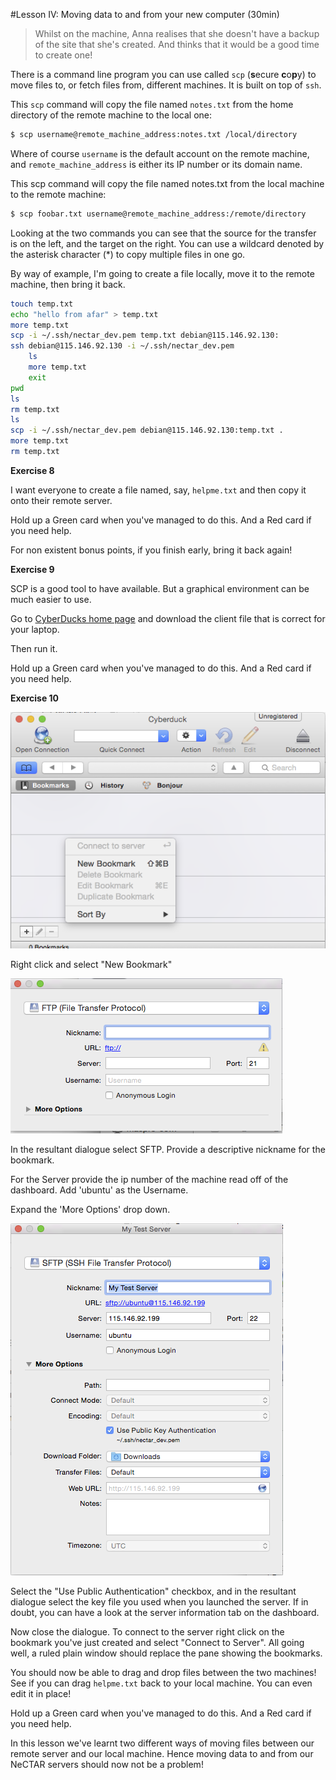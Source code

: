 #Lesson IV: Moving data to and from your new computer (30min)

> Whilst on the machine, Anna realises that she doesn't have a backup of the site that she's created. And thinks
> that it would be a good time to create one!

There is a command line program you can use called `scp` (**s**ecure **c**o**p**y) to move files to, or fetch files 
from, different machines. It is built on top of `ssh`.

This `scp` command will copy the file named `notes.txt` from the home directory of the remote machine to the local one:

```bash
$ scp username@remote_machine_address:notes.txt /local/directory 
```

Where of course `username` is the default account on the remote machine, and `remote_machine_address` is either its
IP number or its domain name.

This scp command will copy the file named notes.txt from the local machine to the remote machine:

```bash
$ scp foobar.txt username@remote_machine_address:/remote/directory 
```

Looking at the two commands you can see that the source for the transfer is on the left, and the target on the right.
You can use a wildcard denoted by the asterisk character (*) to copy multiple files in one go.

By way of example, I'm going to create a file locally, move it to the remote machine, then bring it back.

```bash
touch temp.txt
echo "hello from afar" > temp.txt 
more temp.txt
scp -i ~/.ssh/nectar_dev.pem temp.txt debian@115.146.92.130: 
ssh debian@115.146.92.130 -i ~/.ssh/nectar_dev.pem
    ls
    more temp.txt
    exit
pwd
ls
rm temp.txt
ls
scp -i ~/.ssh/nectar_dev.pem debian@115.146.92.130:temp.txt .
more temp.txt
rm temp.txt
```

**Exercise 8**

I want everyone to create a file named, say, `helpme.txt` and then copy it onto their remote server.

Hold up a Green card when you've managed to do this.
And a Red card if you need help.

For non existent bonus points, if you finish early, bring it back again!

**Exercise 9**

SCP is a good tool to have available. But a graphical environment can be much easier to use.

Go to [CyberDucks home page](https://cyberduck.io/) and download the client file that is correct for your laptop.

Then run it.

Hold up a Green card when you've managed to do this.
And a Red card if you need help.

**Exercise 10**

![First steps in adding a bookmark](images/AddBookmark.png "First steps in adding a bookmark")

Right click and select "New Bookmark"

![Basic bookmark dialogue](images/BasicBookmark.png "Basic bookmark dialogue")

In the resultant dialogue select SFTP.
Provide a descriptive nickname for the bookmark.

For the Server provide the ip number of the machine read off of the dashboard.
Add 'ubuntu' as the Username.

Expand the 'More Options' drop down.

![Complete bookmark dialogue](images/CompleteBookmark.png "Complete bookmark dialogue")

Select the "Use Public Authentication" checkbox, and in the resultant dialogue select the key file you used when you
launched the server. If in doubt, you can have a look at the server information tab on the dashboard.

Now close the dialogue. To connect to the server right click on the bookmark you've just created and select 
"Connect to Server". All going well, a ruled plain window should replace the pane showing the bookmarks. 

You should now be able to drag and drop files between the two machines! See if you can drag `helpme.txt` back to your
local machine. You can even edit it in place!

Hold up a Green card when you've managed to do this.
And a Red card if you need help.

In this lesson we've learnt two different ways of moving files between our remote server and our local machine.
Hence moving data to and from our NeCTAR servers should now not be a problem!